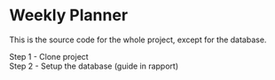 # Weekly Planner

This is the source code for the whole project, except for the database.

Step 1 - Clone project  
Step 2 - Setup the database (guide in rapport)
